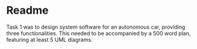 # Readme

Task 1 was to design system software for an autonomous car, providing three functionalities. This needed to be accompanied by a 500 word plan, featuring at least 5 UML diagrams.

